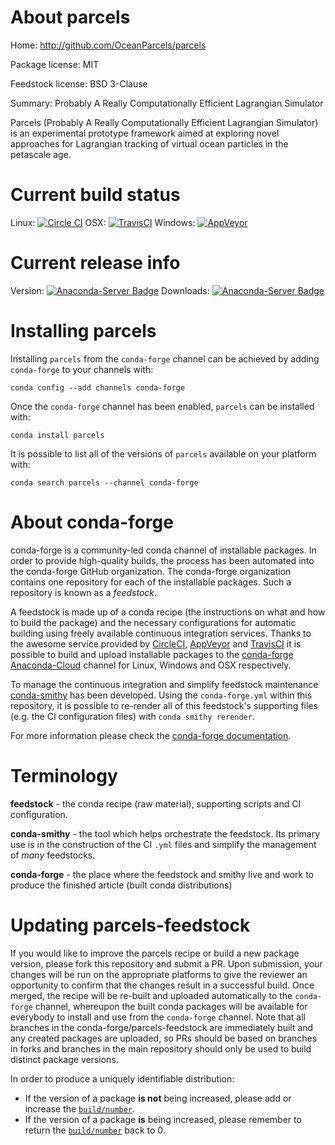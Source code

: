 About parcels
=============

Home: http://github.com/OceanParcels/parcels

Package license: MIT

Feedstock license: BSD 3-Clause

Summary: Probably A Really Computationally Efficient Lagrangian Simulator

Parcels (Probably A Really Computationally Efficient Lagrangian Simulator)
is an experimental prototype framework aimed at exploring novel approaches
for Lagrangian tracking of virtual ocean particles in the petascale age.


Current build status
====================

Linux: [![Circle CI](https://circleci.com/gh/conda-forge/parcels-feedstock.svg?style=shield)](https://circleci.com/gh/conda-forge/parcels-feedstock)
OSX: [![TravisCI](https://travis-ci.org/conda-forge/parcels-feedstock.svg?branch=master)](https://travis-ci.org/conda-forge/parcels-feedstock)
Windows: [![AppVeyor](https://ci.appveyor.com/api/projects/status/github/conda-forge/parcels-feedstock?svg=True)](https://ci.appveyor.com/project/conda-forge/parcels-feedstock/branch/master)

Current release info
====================
Version: [![Anaconda-Server Badge](https://anaconda.org/conda-forge/parcels/badges/version.svg)](https://anaconda.org/conda-forge/parcels)
Downloads: [![Anaconda-Server Badge](https://anaconda.org/conda-forge/parcels/badges/downloads.svg)](https://anaconda.org/conda-forge/parcels)

Installing parcels
==================

Installing `parcels` from the `conda-forge` channel can be achieved by adding `conda-forge` to your channels with:

```
conda config --add channels conda-forge
```

Once the `conda-forge` channel has been enabled, `parcels` can be installed with:

```
conda install parcels
```

It is possible to list all of the versions of `parcels` available on your platform with:

```
conda search parcels --channel conda-forge
```


About conda-forge
=================

conda-forge is a community-led conda channel of installable packages.
In order to provide high-quality builds, the process has been automated into the
conda-forge GitHub organization. The conda-forge organization contains one repository
for each of the installable packages. Such a repository is known as a *feedstock*.

A feedstock is made up of a conda recipe (the instructions on what and how to build
the package) and the necessary configurations for automatic building using freely
available continuous integration services. Thanks to the awesome service provided by
[CircleCI](https://circleci.com/), [AppVeyor](http://www.appveyor.com/)
and [TravisCI](https://travis-ci.org/) it is possible to build and upload installable
packages to the [conda-forge](https://anaconda.org/conda-forge)
[Anaconda-Cloud](http://docs.anaconda.org/) channel for Linux, Windows and OSX respectively.

To manage the continuous integration and simplify feedstock maintenance
[conda-smithy](http://github.com/conda-forge/conda-smithy) has been developed.
Using the ``conda-forge.yml`` within this repository, it is possible to re-render all of
this feedstock's supporting files (e.g. the CI configuration files) with ``conda smithy rerender``.

For more information please check the [conda-forge documentation](https://conda-forge.org/docs/).

Terminology
===========

**feedstock** - the conda recipe (raw material), supporting scripts and CI configuration.

**conda-smithy** - the tool which helps orchestrate the feedstock.
                   Its primary use is in the construction of the CI ``.yml`` files
                   and simplify the management of *many* feedstocks.

**conda-forge** - the place where the feedstock and smithy live and work to
                  produce the finished article (built conda distributions)


Updating parcels-feedstock
==========================

If you would like to improve the parcels recipe or build a new
package version, please fork this repository and submit a PR. Upon submission,
your changes will be run on the appropriate platforms to give the reviewer an
opportunity to confirm that the changes result in a successful build. Once
merged, the recipe will be re-built and uploaded automatically to the
`conda-forge` channel, whereupon the built conda packages will be available for
everybody to install and use from the `conda-forge` channel.
Note that all branches in the conda-forge/parcels-feedstock are
immediately built and any created packages are uploaded, so PRs should be based
on branches in forks and branches in the main repository should only be used to
build distinct package versions.

In order to produce a uniquely identifiable distribution:
 * If the version of a package **is not** being increased, please add or increase
   the [``build/number``](http://conda.pydata.org/docs/building/meta-yaml.html#build-number-and-string).
 * If the version of a package **is** being increased, please remember to return
   the [``build/number``](http://conda.pydata.org/docs/building/meta-yaml.html#build-number-and-string)
   back to 0.
